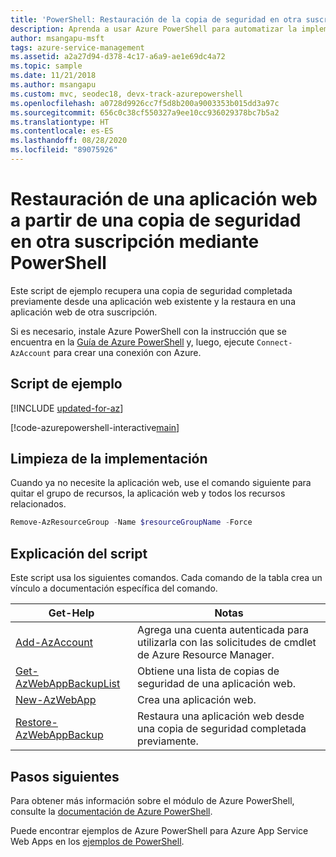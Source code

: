 ```yaml
---
title: 'PowerShell: Restauración de la copia de seguridad en otra suscripción'
description: Aprenda a usar Azure PowerShell para automatizar la implementación y administración de App Service. En este ejemplo se muestra cómo restaurar una copia de seguridad en otra suscripción.
author: msangapu-msft
tags: azure-service-management
ms.assetid: a2a27d94-d378-4c17-a6a9-ae1e69dc4a72
ms.topic: sample
ms.date: 11/21/2018
ms.author: msangapu
ms.custom: mvc, seodec18, devx-track-azurepowershell
ms.openlocfilehash: a0728d9926cc7f5d8b200a9003353b015dd3a97c
ms.sourcegitcommit: 656c0c38cf550327a9ee10cc936029378bc7b5a2
ms.translationtype: HT
ms.contentlocale: es-ES
ms.lasthandoff: 08/28/2020
ms.locfileid: "89075926"
---
```

# <a name="restore-a-web-app-from-a-backup-in-another-subscription-using-powershell"></a>Restauración de una aplicación web a partir de una copia de seguridad en otra suscripción mediante PowerShell

Este script de ejemplo recupera una copia de seguridad completada previamente desde una aplicación web existente y la restaura en una aplicación web de otra suscripción. 

Si es necesario, instale Azure PowerShell con la instrucción que se encuentra en la [Guía de Azure PowerShell](/powershell/azure/) y, luego, ejecute `Connect-AzAccount` para crear una conexión con Azure. 

## <a name="sample-script"></a>Script de ejemplo

[!INCLUDE [updated-for-az](../../../includes/updated-for-az.md)]

[!code-azurepowershell-interactive[main](../../../powershell_scripts/app-service/backup-restore-diff-sub/backup-restore-diff-sub.ps1?highlight=1-6 "Restore a web app from a backup in another subscription")]

## <a name="clean-up-deployment"></a>Limpieza de la implementación 

Cuando ya no necesite la aplicación web, use el comando siguiente para quitar el grupo de recursos, la aplicación web y todos los recursos relacionados.

```powershell
Remove-AzResourceGroup -Name $resourceGroupName -Force
```

## <a name="script-explanation"></a>Explicación del script

Este script usa los siguientes comandos. Cada comando de la tabla crea un vínculo a documentación específica del comando.

| Get-Help | Notas |
|---|---|
| [Add-AzAccount](/powershell/module/az.accounts/connect-azaccount) | Agrega una cuenta autenticada para utilizarla con las solicitudes de cmdlet de Azure Resource Manager.  |
| [Get-AzWebAppBackupList](/powershell/module/az.websites/get-azwebappbackuplist) | Obtiene una lista de copias de seguridad de una aplicación web. |
| [New-AzWebApp](/powershell/module/az.websites/new-azwebapp) | Crea una aplicación web. |
| [Restore-AzWebAppBackup](/powershell/module/az.websites/restore-azwebappbackup) | Restaura una aplicación web desde una copia de seguridad completada previamente. |

## <a name="next-steps"></a>Pasos siguientes

Para obtener más información sobre el módulo de Azure PowerShell, consulte la [documentación de Azure PowerShell](/powershell/azure/).

Puede encontrar ejemplos de Azure PowerShell para Azure App Service Web Apps en los [ejemplos de PowerShell](../samples-powershell.md).
